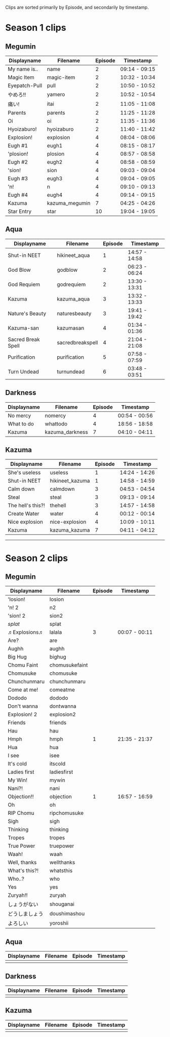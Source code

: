 Clips are sorted primarily by Episode, and secondarily by timestamp.

# Season 1 clips

## Megumin

| Displayname        | Filename       | Episode | Timestamp     |
| ------------------ | -------------- | ------- | ------------- |
| My name is..       | name           | 2       | 09:14 - 09:15 |
| Magic Item         | magic-item     | 2       | 10:32 - 10:34 |
| Eyepatch-Pull      | pull           | 2       | 10:50 - 10:52 |
| やめろ!!           | yamero         | 2       | 10:52 - 10:54 |
| 痛い!              | itai           | 2       | 11:05 - 11:08 |
| Parents            | parents        | 2       | 11:25 - 11:28 |
| Oi                 | oi             | 2       | 11:35 - 11:36 |
| Hyoizaburo!        | hyoizaburo     | 2       | 11:40 - 11:42 |
| Explosion!         | explosion      | 4       | 08:04 - 08:06 |
| Eugh #1            | eugh1          | 4       | 08:15 - 08:17 |
| 'plosion!          | plosion        | 4       | 08:57 - 08:58 |
| Eugh #2            | eugh2          | 4       | 08:58 - 08:59 |
| 'sion!             | sion           | 4       | 09:03 - 09:04 |
| Eugh #3            | eugh3          | 4       | 09:04 - 09:05 |
| 'n!                | n              | 4       | 09:10 - 09:13 |
| Eugh #4            | eugh4          | 4       | 09:14 - 09:15 |
| Kazuma             | kazuma_megumin | 7       | 04:25 - 04:26 |
| Star Entry         | star           | 10      | 19:04 - 19:05 |

## Aqua

| Displayname        | Filename         | Episode | Timestamp     |
| ------------------ | ---------------- | ------- | ------------- |
| Shut-in NEET       | hikineet_aqua    | 1       | 14:57 - 14:58 |
| God Blow           | godblow          | 2       | 06:23 - 06:24 |
| God Requiem        | godrequiem       | 2       | 13:30 - 13:31 |
| Kazuma             | kazuma_aqua      | 3       | 13:32 - 13:33 |
| Nature's Beauty    | naturesbeauty    | 3       | 19:41 - 19:42 |
| Kazuma-san         | kazumasan        | 4       | 01:34 - 01:36 |
| Sacred Break Spell | sacredbreakspell | 4       | 21:04 - 21:08 |
| Purification       | purification     | 5       | 07:58 - 07:59 |
| Turn Undead        | turnundead       | 6       | 03:48 - 03:51 |

## Darkness

| Displayname        | Filename         | Episode | Timestamp     |
| ------------------ | ---------------- | ------- | ------------- |
| No mercy           | nomercy          | 4       | 00:54 - 00:56 | (idk)
| What to do         | whattodo         | 4       | 18:56 - 18:58 | (idk)
| Kazuma             | kazuma_darkness  | 7       | 04:10 - 04:11 |

## Kazuma

| Displayname        | Filename         | Episode | Timestamp     |
| ------------------ | ---------------- | ------- | ------------- |
| She's useless      | useless          | 1       | 14:24 - 14:26 |
| Shut-in NEET       | hikineet_kazuma  | 1       | 14:58 - 14:59 |
| Calm down          | calmdown         | 3       | 04:53 - 04:54 | (idk)
| Steal              | steal            | 3       | 09:13 - 09:14 |
| The hell's this?!  | thehell          | 3       | 14:57 - 14:58 |
| Create Water       | water            | 4       | 00:12 - 00:14 |
| Nice explosion     | nice-explosion   | 4       | 10:09 - 10:11 |
| Kazuma             | kazuma_kazuma    | 7       | 04:11 - 04:12 |

---

# Season 2 clips

## Megumin

| Displayname        | Filename         | Episode | Timestamp     |
| ------------------ | ---------------- | ------- | ------------- |
| 'losion!           | losion           |         |               |
| 'n! 2              | n2               |         |               |
| 'sion! 2           | sion2            |         |               |
| *splat*            | splat            |         |               |
| ♬Explosions♬       | lalala           | 3       | 00:07 - 00:11 |
| Are?               | are              |         |               |
| Aughh              | aughh            |         |               |
| Big Hug            | bighug           |         |               |
| Chomu Faint        | chomusukefaint   |         |               |
| Chomusuke          | chomusuke        |         |               |
| Chunchunmaru       | chunchunmaru     |         |               |
| Come at me!        | comeatme         |         |               |
| Dododo             | dododo           |         |               |
| Don't wanna        | dontwanna        |         |               |
| Explosion! 2       | explosion2       |         |               |
| Friends            | friends          |         |               |
| Hau                | hau              |         |               |
| Hmph               | hmph             | 1       | 21:35 - 21:37 |
| Hua                | hua              |         |               |
| I see              | isee             |         |               |
| It's cold          | itscold          |         |               |
| Ladies first       | ladiesfirst      |         |               |
| My Win!            | mywin            |         |               |
| Nani?!             | nani             |         |               |
| Objection!!        | objection        | 1       | 16:57 - 16:59 |
| Oh                 | oh               |         |               |
| RIP Chomu          | ripchomusuke     |         |               |
| Sigh               | sigh             |         |               |
| Thinking           | thinking         |         |               |
| Tropes             | tropes           |         |               |
| True Power         | truepower        |         |               |
| Waah!              | waah             |         |               |
| Well, thanks       | wellthanks       |         |               |
| What's this?!      | whatsthis        |         |               |
| Who..?             | who              |         |               |
| Yes                | yes              |         |               |
| Zuryah!!           | zuryah           |         |               |
| しょうがない       | shouganai        |         |               |
| どうしましょう     | doushimashou     |         |               |
| よろしい           | yoroshii         |         |               |

## Aqua

| Displayname        | Filename         | Episode | Timestamp     |
| ------------------ | ---------------- | ------- | ------------- |
|                    |                  |         |               |

## Darkness

| Displayname        | Filename         | Episode | Timestamp     |
| ------------------ | ---------------- | ------- | ------------- |
|                    |                  |         |               |

## Kazuma

| Displayname        | Filename         | Episode | Timestamp     |
| ------------------ | ---------------- | ------- | ------------- |
|                    |                  |         |               |